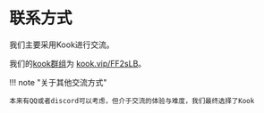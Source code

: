 # 联系方式

我们主要采用Kook进行交流。

我们的[kook群组](https://kook.vip/FF2sLB)为 [kook.vip/FF2sLB](https://kook.vip/FF2sLB)。

!!! note "关于其他交流方式"

    本来有QQ或者discord可以考虑，但介于交流的体验与难度，我们最终选择了Kook
